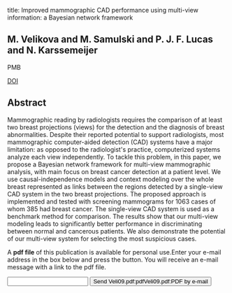 title: Improved mammographic CAD performance using multi-view information: a Bayesian network framework

## M. Velikova and M. Samulski and P. J. F. Lucas and N. Karssemeijer
PMB

<a href="https://doi.org/10.1088/0031-9155/54/5/003">DOI</a>

## Abstract
Mammographic reading by radiologists requires the comparison of at least two breast projections (views) for the detection and the diagnosis of breast abnormalities. Despite their reported potential to support radiologists, most mammographic computer-aided detection (CAD) systems have a major limitation: as opposed to the radiologist's practice, computerized systems analyze each view independently. To tackle this problem, in this paper, we propose a Bayesian network framework for multi-view mammographic analysis, with main focus on breast cancer detection at a patient level. We use causal-independence models and context modeling over the whole breast represented as links between the regions detected by a single-view CAD system in the two breast projections. The proposed approach is implemented and tested with screening mammograms for 1063 cases of whom 385 had breast cancer. The single-view CAD system is used as a benchmark method for comparison. The results show that our multi-view modeling leads to significantly better performance in discriminating between normal and cancerous patients. We also demonstrate the potential of our multi-view system for selecting the most suspicious cases.

A <b>pdf file</b> of this publication is available for personal use.Enter your e-mail address in the box below and press the button. You will receive an e-mail message with a link to the pdf file.
<form action="sender.php">  <input type="text" name="email">  <input type="submit" value="Send Veli09.pdf:pdfVeli09.pdf:PDF by e-mail"></form>
